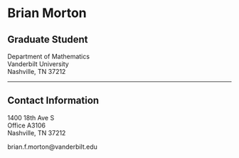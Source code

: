 <!DOCTYPE html>
<html lang="en">
<head>
    <meta charset="UTF-8">
    <meta name="viewport" content="width=device-width, initial-scale=1.0">
    <meta http-equiv="X-UA-Compatible" content="IE=edge">
</head>
<body>
    <h1>Brian Morton</h1>
    <h2>Graduate Student</h2>
    <p>Department of Mathematics<br>
     Vanderbilt University<br>
     Nashville, TN 37212</p>
    <hr>
    <h2>Contact Information</h2>
    <p> 1400 18th Ave S<br>
     Office A3106<br>
     Nashville, TN 37212</p>
     <p>brian.f.morton@vanderbilt.edu</p>
</body>
</html>
